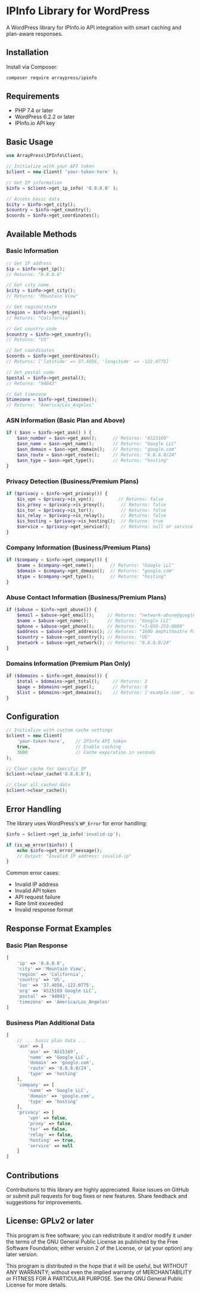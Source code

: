# IPInfo Library for WordPress

A WordPress library for IPInfo.io API integration with smart caching and plan-aware responses.

## Installation

Install via Composer:

```bash
composer require arraypress/ipinfo
```

## Requirements

- PHP 7.4 or later
- WordPress 6.2.2 or later
- IPInfo.io API key

## Basic Usage

```php
use ArrayPress\IPInfo\Client;

// Initialize with your API token
$client = new Client( 'your-token-here' );

// Get IP information
$info = $client->get_ip_info( '8.8.8.8' );

// Access basic data
$city = $info->get_city();
$country = $info->get_country();
$coords = $info->get_coordinates();
```

## Available Methods

### Basic Information

```php
// Get IP address
$ip = $info->get_ip();
// Returns: "8.8.8.8"

// Get city name
$city = $info->get_city();
// Returns: "Mountain View"

// Get region/state
$region = $info->get_region();
// Returns: "California"

// Get country code
$country = $info->get_country();
// Returns: "US"

// Get coordinates
$coords = $info->get_coordinates();
// Returns: ['latitude' => 37.4056, 'longitude' => -122.0775]

// Get postal code
$postal = $info->get_postal();
// Returns: "94043"

// Get timezone
$timezone = $info->get_timezone();
// Returns: "America/Los_Angeles"
```

### ASN Information (Basic Plan and Above)

```php
if ( $asn = $info->get_asn() ) {
    $asn_number = $asn->get_asn();      // Returns: "AS15169"
    $asn_name = $asn->get_name();       // Returns: "Google LLC"
    $asn_domain = $asn->get_domain();   // Returns: "google.com"
    $asn_route = $asn->get_route();     // Returns: "8.8.8.0/24"
    $asn_type = $asn->get_type();       // Returns: "hosting"
}
```

### Privacy Detection (Business/Premium Plans)

```php
if ($privacy = $info->get_privacy()) {
    $is_vpn = $privacy->is_vpn();         // Returns: false
    $is_proxy = $privacy->is_proxy();      // Returns: false
    $is_tor = $privacy->is_tor();          // Returns: false
    $is_relay = $privacy->is_relay();      // Returns: false
    $is_hosting = $privacy->is_hosting();  // Returns: true
    $service = $privacy->get_service();    // Returns: null or service name
}
```

### Company Information (Business/Premium Plans)

```php
if ($company = $info->get_company()) {
    $name = $company->get_name();      // Returns: "Google LLC"
    $domain = $company->get_domain();  // Returns: "google.com"
    $type = $company->get_type();      // Returns: "hosting"
}
```

### Abuse Contact Information (Business/Premium Plans)

```php
if ($abuse = $info->get_abuse()) {
    $email = $abuse->get_email();     // Returns: "network-abuse@google.com"
    $name = $abuse->get_name();       // Returns: "Google LLC"
    $phone = $abuse->get_phone();     // Returns: "+1-650-253-0000"
    $address = $abuse->get_address(); // Returns: "1600 Amphitheatre Parkway..."
    $country = $abuse->get_country(); // Returns: "US"
    $network = $abuse->get_network(); // Returns: "8.8.8.0/24"
}
```

### Domains Information (Premium Plan Only)

```php
if ($domains = $info->get_domains()) {
    $total = $domains->get_total();     // Returns: 2
    $page = $domains->get_page();       // Returns: 0
    $list = $domains->get_domains();    // Returns: ['example.com', 'example.org']
}
```

## Configuration

```php
// Initialize with custom cache settings
$client = new Client(
    'your-token-here',    // IPInfo API token
    true,                 // Enable caching
    3600                  // Cache expiration in seconds
);

// Clear cache for specific IP
$client->clear_cache('8.8.8.8');

// Clear all cached data
$client->clear_cache();
```

## Error Handling

The library uses WordPress's `WP_Error` for error handling:

```php
$info = $client->get_ip_info('invalid-ip');

if (is_wp_error($info)) {
    echo $info->get_error_message();
    // Output: "Invalid IP address: invalid-ip"
}
```

Common error cases:

- Invalid IP address
- Invalid API token
- API request failure
- Rate limit exceeded
- Invalid response format

## Response Format Examples

### Basic Plan Response

```php
[
    'ip' => '8.8.8.8',
    'city' => 'Mountain View',
    'region' => 'California',
    'country' => 'US',
    'loc' => '37.4056,-122.0775',
    'org' => 'AS15169 Google LLC',
    'postal' => '94043',
    'timezone' => 'America/Los_Angeles'
]
```

### Business Plan Additional Data

```php
[
    // ... basic plan data ...
    'asn' => [
        'asn' => 'AS15169',
        'name' => 'Google LLC',
        'domain' => 'google.com',
        'route' => '8.8.8.0/24',
        'type' => 'hosting'
    ],
    'company' => [
        'name' => 'Google LLC',
        'domain' => 'google.com',
        'type' => 'hosting'
    ],
    'privacy' => [
        'vpn' => false,
        'proxy' => false,
        'tor' => false,
        'relay' => false,
        'hosting' => true,
        'service' => null
    ]
]
```

## Contributions

Contributions to this library are highly appreciated. Raise issues on GitHub or submit pull requests for bug
fixes or new features. Share feedback and suggestions for improvements.

## License: GPLv2 or later

This program is free software; you can redistribute it and/or modify it under the terms of the GNU General Public
License as published by the Free Software Foundation; either version 2 of the License, or (at your option) any later
version.

This program is distributed in the hope that it will be useful, but WITHOUT ANY WARRANTY; without even the implied
warranty of MERCHANTABILITY or FITNESS FOR A PARTICULAR PURPOSE. See the GNU General Public License for more details.